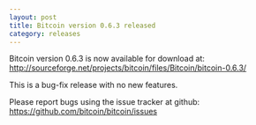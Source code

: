 ```yaml
---
layout: post
title: Bitcoin version 0.6.3 released
category: releases
---
```

Bitcoin version 0.6.3 is now available for download at:
<http://sourceforge.net/projects/bitcoin/files/Bitcoin/bitcoin-0.6.3/>

This is a bug-fix release with no new features.

Please report bugs using the issue tracker at github:
<https://github.com/bitcoin/bitcoin/issues>

